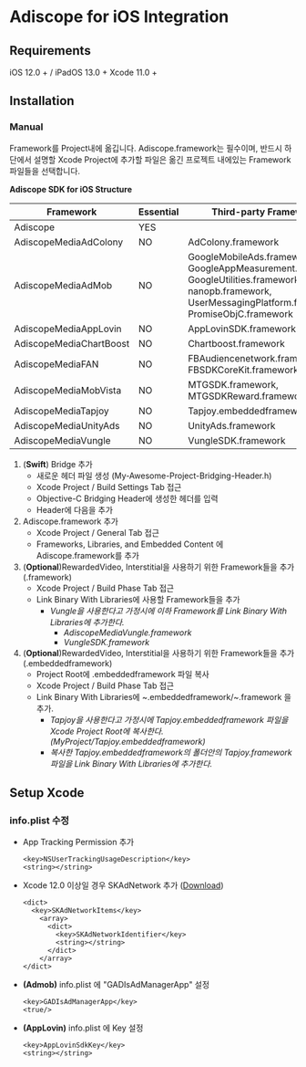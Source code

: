 # Adiscope for iOS Integration


## Requirements
iOS 12.0 + / iPadOS 13.0 +
Xcode 11.0 +



## Installation

### Manual

Framework를 Project내에 옮깁니다. Adiscope.framework는 필수이며, 반드시 하단에서 설명할 Xcode Project에 추가할 파일은 옮긴 프로젝트 내에있는 Framework파일들을 선택합니다.

**Adiscope SDK for iOS Structure**

| Framework               | Essential | Third-party Frameworks                                       |
| ----------------------- | --------- | ------------------------------------------------------------ |
| Adiscope                | YES       |                                                              |
| AdiscopeMediaAdColony   | NO        | AdColony.framework                                           |
| AdiscopeMediaAdMob      | NO        | GoogleMobileAds.framework, GoogleAppMeasurement.framework, GoogleUtilities.framework, nanopb.framework, UserMessagingPlatform.framework, PromiseObjC.framework |
| AdiscopeMediaAppLovin   | NO        | AppLovinSDK.framework                                        |
| AdiscopeMediaChartBoost | NO        | Chartboost.framework                                         |
| AdiscopeMediaFAN        | NO        | FBAudiencenetwork.framework, FBSDKCoreKit.framework          |
| AdiscopeMediaMobVista   | NO        | MTGSDK.framework, MTGSDKReward.framework                     |
| AdiscopeMediaTapjoy     | NO        | Tapjoy.embeddedframework                                     |
| AdiscopeMediaUnityAds   | NO        | UnityAds.framework                                           |
| AdiscopeMediaVungle     | NO        | VungleSDK.framework                                          |



1. (**Swift**) Bridge 추가
   * 새로운 헤더 파일 생성 (My-Awesome-Project-Bridging-Header.h)
   * Xcode Project / Build Settings Tab 접근
   * Objective-C Bridging Header에 생성한 헤더를 입력
   * Header에 다음을 추가 
2. Adiscope.framework 추가
   * Xcode Project / General Tab 접근
   * Frameworks, Libraries, and Embedded Content 에 Adiscope.framework를 추가
3. (**Optional**)RewardedVideo, Interstitial을 사용하기 위한 Framework들을 추가 (.framework)
   * Xcode Project / Build Phase Tab 접근
   * Link Binary With Libraries에 사용할 Framework들을 추가 
     * *Vungle을 사용한다고 가정시에 이하 Framework를 Link Binary With Libraries에 추가한다.*
       * *AdiscopeMediaVungle.framework*
       * *VungleSDK.framework*
4. (**Optional**)RewardedVideo, Interstitial을 사용하기 위한 Framework들을 추가 (.embeddedframework)
   * Project Root에 .embeddedframework 파일 복사
   * Xcode Project / Build Phase Tab 접근
   * Link Binary With Libraries에 ~.embeddedframework/~.framework 을 추가.
     * *Tapjoy을 사용한다고 가정시에 Tapjoy.embeddedframework 파일을 Xcode Project Root에 복사한다. (MyProject/Tapjoy.embeddedframework)*
     * *복사한 Tapjoy.embeddedframework의 폴더안의 Tapjoy.framework파일을 Link Binary With Libraries에 추가한다.*



## Setup Xcode

### info.plist 수정

- App Tracking Permission 추가

	```
	<key>NSUserTrackingUsageDescription</key>
	<string></string>
	```


- Xcode 12.0 이상일 경우 SKAdNetwork 추가 ([Download](https://github.com/adiscope/Adiscope-iOS-Sample/releases/download/2.0.2.0/AdiscopeSkAdNetworks.plist))

  ```
  <dict>
    <key>SKAdNetworkItems</key>
      <array>
        <dict>
          <key>SKAdNetworkIdentifier</key>
          <string></string>
        </dict>
      </array>
  </dict>
  ```


- **(Admob)** info.plist 에 "GADIsAdManagerApp" 설정

	```
	<key>GADIsAdManagerApp</key>
	<true/>
	```


- **(AppLovin)** info.plist 에 Key 설정

	```
	<key>AppLovinSdkKey</key>
	<string></string>
	```


